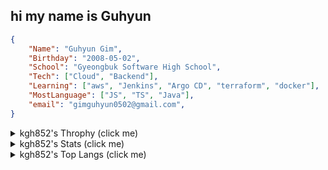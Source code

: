 ## hi my name is Guhyun

```json
{
    "Name": "Guhyun Gim",
    "Birthday": "2008-05-02",
    "School": "Gyeongbuk Software High School",
    "Tech": ["Cloud", "Backend"],
    "Learning": ["aws", "Jenkins", "Argo CD", "terraform", "docker"],
    "MostLanguage": ["JS", "TS", "Java"],
    "email": "gimguhyun0502@gmail.com",
}
```
<details>
  <summary>kgh852's Throphy (click me) </summary>
  
  [![trophy](https://github-profile-trophy.vercel.app/?username=kgh852)]()
  
</details>

<details>
  <summary>kgh852's Stats (click me) </summary>
  
  [![Anurag's GitHub stats](https://github-readme-stats.vercel.app/api?username=kgh852)]()
  
</details>

<details>
  <summary>kgh852's Top Langs (click me) </summary>
  
  [![Top Langs](https://github-readme-stats.vercel.app/api/top-langs/?username=kgh852)]()
  
</details>

